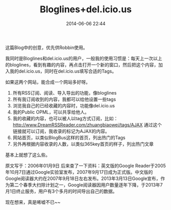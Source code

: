 ﻿---
layout: post
title:  "Bloglines+del.icio.us"
date:   2014-06-06 22:44
categories: Thinking IT
tags: Product
---

这篇Blog中的创意，优先供Robbin使用。
 
我同时是Bloglines和del.icio.us的用户，一般我的使用习惯是：每天上一次以上的bloglines，看到有趣的内容，再点击打开一个新的窗口，然后把这个内容，加入我的del.icio.us，同时在del.icio.us填写合适的Tags。
 
如果这两个网站，能合成一个网站多好呀。
 
1. 所有RSS订阅、阅读、导入导出的功能，像bloglines
2. 所有我订阅收到的内容，我都可以给他设置一些tags
3. 浏览我自己的已经收藏的内容时，功能像del.icio.us
4. 我的Public OPML，可以共享给他人。
5. 我的收藏的内容，也可以被人以tag方式订阅，比如：
http://www.DreamRSSReader.com/zhuangbiaowei/tags/AJAX
通过这个链接就可以订阅，我收录的标记为AJAX的内容。
6. 网站首页，以类似BlogBus这样的首页，列出热门的Tags
7. 另外再根据内容收录的人数，以类似365key首页的样子，列出热门文章
 
基本上就想了这么些。

原文写于：2006年01月9日
后来查了一下资料：英文版的Google Reader于2005年10月7日通过Google实验室发布，2007年9月17日成为正式版。中文版的Google阅读器大约在2007年9月18日左右发布。2013年3月13日Google宣布，作为第二个春季大扫除计划之一，Google阅读器因用户数量逐年下降，于2013年7月1日终止服务，用户有3个多月的时间导出自己的数据。

现在想来，真是唏嘘不已~~